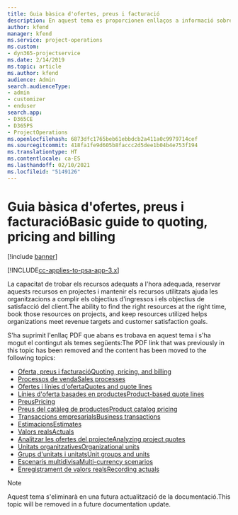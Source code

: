 ```yaml
---
title: Guia bàsica d'ofertes, preus i facturació
description: En aquest tema es proporcionen enllaços a informació sobre les ofertes, la facturació i els preus bàsics al Project Service Automation.
author: kfend
manager: kfend
ms.service: project-operations
ms.custom:
- dyn365-projectservice
ms.date: 2/14/2019
ms.topic: article
ms.author: kfend
audience: Admin
search.audienceType:
- admin
- customizer
- enduser
search.app:
- D365CE
- D365PS
- ProjectOperations
ms.openlocfilehash: 6873dfc1765beb61ebbdcb2a411a0c9979714cef
ms.sourcegitcommit: 418fa1fe9d605b8faccc2d5dee1b04b4e753f194
ms.translationtype: HT
ms.contentlocale: ca-ES
ms.lasthandoff: 02/10/2021
ms.locfileid: "5149126"
---
```

# <a name="basic-guide-to-quoting-pricing-and-billing"></a><span data-ttu-id="d2eb8-103">Guia bàsica d'ofertes, preus i facturació</span><span class="sxs-lookup"><span data-stu-id="d2eb8-103">Basic guide to quoting, pricing and billing</span></span>

[!include [banner](../../includes/psa-now-project-operations.md)]

[!INCLUDE[cc-applies-to-psa-app-3.x](../../includes/cc-applies-to-psa-app-3x.md)]

<span data-ttu-id="d2eb8-104">La capacitat de trobar els recursos adequats a l'hora adequada, reservar aquests recursos en projectes i mantenir els recursos utilitzats ajuda les organitzacions a complir els objectius d'ingressos i els objectius de satisfacció del client.</span><span class="sxs-lookup"><span data-stu-id="d2eb8-104">The ability to find the right resources at the right time, book those resources on projects, and keep resources utilized helps organizations meet revenue targets and customer satisfaction goals.</span></span> 

<span data-ttu-id="d2eb8-105">S'ha suprimit l'enllaç PDF que abans es trobava en aquest tema i s'ha mogut el contingut als temes següents:</span><span class="sxs-lookup"><span data-stu-id="d2eb8-105">The PDF link that was previously in this topic has been removed and the content has been moved to the following topics:</span></span>

- [<span data-ttu-id="d2eb8-106">Oferta, preus i facturació</span><span class="sxs-lookup"><span data-stu-id="d2eb8-106">Quoting, pricing, and billing</span></span>](../quote-bill-price.md)
- [<span data-ttu-id="d2eb8-107">Processos de venda</span><span class="sxs-lookup"><span data-stu-id="d2eb8-107">Sales processes</span></span>](../basic-sales-process.md)
- [<span data-ttu-id="d2eb8-108">Ofertes i línies d'oferta</span><span class="sxs-lookup"><span data-stu-id="d2eb8-108">Quotes and quote lines</span></span>](../basic-quote-lines.md)
- [<span data-ttu-id="d2eb8-109">Línies d'oferta basades en productes</span><span class="sxs-lookup"><span data-stu-id="d2eb8-109">Product-based quote lines</span></span>](../product-based-quote-lines.md)
- [<span data-ttu-id="d2eb8-110">Preus</span><span class="sxs-lookup"><span data-stu-id="d2eb8-110">Pricing</span></span>](../basic-pricing.md)
- [<span data-ttu-id="d2eb8-111">Preus del catàleg de productes</span><span class="sxs-lookup"><span data-stu-id="d2eb8-111">Product catalog pricing</span></span>](../product-catalog-pricing.md)
- [<span data-ttu-id="d2eb8-112">Transaccions empresarials</span><span class="sxs-lookup"><span data-stu-id="d2eb8-112">Business transactions</span></span>](../basic-business-transactions.md)
- [<span data-ttu-id="d2eb8-113">Estimacions</span><span class="sxs-lookup"><span data-stu-id="d2eb8-113">Estimates</span></span>](../estimates.md)
- [<span data-ttu-id="d2eb8-114">Valors reals</span><span class="sxs-lookup"><span data-stu-id="d2eb8-114">Actuals</span></span>](../actuals.md)
- [<span data-ttu-id="d2eb8-115">Analitzar les ofertes del projecte</span><span class="sxs-lookup"><span data-stu-id="d2eb8-115">Analyzing project quotes</span></span>](../basic-analyzing-quotes.md)
- [<span data-ttu-id="d2eb8-116">Unitats organitzatives</span><span class="sxs-lookup"><span data-stu-id="d2eb8-116">Organizational units</span></span>](../advanced-organizational.md)
- [<span data-ttu-id="d2eb8-117">Grups d'unitats i unitats</span><span class="sxs-lookup"><span data-stu-id="d2eb8-117">Unit groups and units</span></span>](../advanced-units.md)
- [<span data-ttu-id="d2eb8-118">Escenaris multidivisa</span><span class="sxs-lookup"><span data-stu-id="d2eb8-118">Multi-currency scenarios</span></span>](../advanced-currency.md)
- [<span data-ttu-id="d2eb8-119">Enregistrament de valors reals</span><span class="sxs-lookup"><span data-stu-id="d2eb8-119">Recording actuals</span></span>](../advanced-actuals.md)

> [!NOTE]
> <span data-ttu-id="d2eb8-120">Aquest tema s'eliminarà en una futura actualització de la documentació.</span><span class="sxs-lookup"><span data-stu-id="d2eb8-120">This topic will be removed in a future documentation update.</span></span> 
